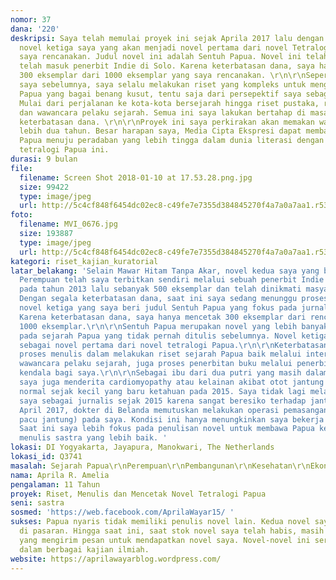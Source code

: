 ```yaml
---
nomor: 37
dana: '220'
deskripsi: Saya telah memulai proyek ini sejak Aprila 2017 lalu dengan memulai menulis
  novel ketiga saya yang akan menjadi novel pertama dari novel Tetralogi Papua yang
  saya rencanakan. Judul novel ini adalah Sentuh Papua. Novel ini telah selesai dan
  telah masuk penerbit Indie di Solo. Karena keterbatasan dana, saya hanya mencetak
  300 eksemplar dari 1000 eksemplar yang saya rencanakan. \r\n\r\nSeperti dua novel
  saya sebelumnya, saya selalu melakukan riset yang kompleks untuk mengurai sejarah
  Papua yang bagai benang kusut, tentu saja dari persepektif saya sebagai orang Papua.
  Mulai dari perjalanan ke kota-kota bersejarah hingga riset pustaka, riset internet
  dan wawancara pelaku sejarah. Semua ini saya lakukan bertahap di masa lalu karena
  keterbatasan dana. \r\n\r\nProyek ini saya perkirakan akan memakan waktu kurang
  lebih dua tahun. Besar harapan saya, Media Cipta Ekspresi dapat membantu saya dan
  Papua menuju peradaban yang lebih tingga dalam dunia literasi dengan hadirnya novel
  tetralogi Papua ini.
durasi: 9 bulan
file:
  filename: Screen Shot 2018-01-10 at 17.53.28.png.jpg
  size: 99422
  type: image/jpeg
  url: http://5c4cf848f6454dc02ec8-c49fe7e7355d384845270f4a7a0a7aa1.r53.cf2.rackcdn.com/a629addb-b6f9-4c07-bd2d-5c46b9b36581/Screen%20Shot%202018-01-10%20at%2017.53.28.png.jpg
foto:
  filename: MVI_0676.jpg
  size: 193887
  type: image/jpeg
  url: http://5c4cf848f6454dc02ec8-c49fe7e7355d384845270f4a7a0a7aa1.r53.cf2.rackcdn.com/f2327dfc-7426-40c6-9f22-49235562417b/MVI_0676.jpg
kategori: riset_kajian_kuratorial
latar_belakang: 'Selain Mawar Hitam Tanpa Akar, novel kedua saya yang berjudul Dua
  Perempuan telah saya terbitkan sendiri melalui sebuah penerbit Indie di Makassar
  pada tahun 2013 lalu sebanyak 500 eksemplar dan telah dinikmati masyarakat luas.
  Dengan segala keterbatasan dana, saat ini saya sedang menunggu proses penerbitan
  novel ketiga yang saya beri judul Sentuh Papua yang fokus pada jurnalistik dan sejarah.
  Karena keterbatasan dana, saya hanya mencetak 300 eksemplar dari rencana menerbitkan
  1000 eksemplar.\r\n\r\nSentuh Papua merupakan novel yang lebih banyak menitiberatkan
  pada sejarah Papua yang tidak pernah ditulis sebelumnya. Novel ketiga ini saya rencanakan
  sebagai novel pertama dari novel tetralogi Papua.\r\n\r\nKeterbatasan dana dalam
  proses menulis dalam melakukan riset sejarah Papua baik melalui internet, buku dan
  wawancara pelaku sejarah, juga proses penerbitan buku melalui penerbit Indie merupakan
  kendala bagi saya.\r\n\r\nSebagai ibu dari dua putri yang masih dalam masa pertumbuhan,
  saya juga menderita cardiomyopathy atau kelainan akibat otot jantung yang tidak
  normal sejak kecil yang baru ketahuan pada 2015. Saya tidak lagi melanjutkan pekerjaan
  saya sebagai jurnalis sejak 2015 karena sangat beresiko terhadap jantung saya. \r\n\r\nPada
  April 2017, dokter di Belanda memutuskan melakukan operasi pemasangan ICD (alat
  pacu jantung) pada saya. Kondisi ini hanya menungkinkan saya bekerja dari rumah.
  Saat ini saya lebih fokus pada penulisan novel untuk membawa Papua ke peradaban
  menulis sastra yang lebih baik. '
lokasi: DI Yogyakarta, Jayapura, Manokwari, The Netherlands
lokasi_id: Q3741
masalah: Sejarah Papua\r\nPerempuan\r\nPembangunan\r\nKesehatan\r\nEkonomi\r\nHAM
nama: Aprila R. Amelia
pengalaman: 11 Tahun
proyek: Riset, Menulis dan Mencetak Novel Tetralogi Papua
seni: sastra
sosmed: 'https://web.facebook.com/AprilaWayar15/ '
sukses: Papua nyaris tidak memiliki penulis novel lain. Kedua novel saya selalu habis
  di pasaran. Hingga saat ini, saat stok novel saya telah habis, masih ada saja pembaca
  yang mengirim pesan untuk mendapatkan novel saya. Novel-novel ini sering digunakan
  dalam berbagai kajian ilmiah.
website: https://aprilawayarblog.wordpress.com/
---
```

